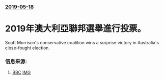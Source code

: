 ### [2019-05-18](/news/2019/05/18/index.md)

##### 
# 2019年澳大利亞聯邦選舉進行投票。 

Scott Morrison's conservative coalition wins a surprise victory in Australia's close-fought election.


### 信息来源:

1. [BBC](https://www.bbc.co.uk/news/world-australia-48305001) [IMG](https://ichef.bbci.co.uk/images/ic/1024x576/p079mph6.jpg)
